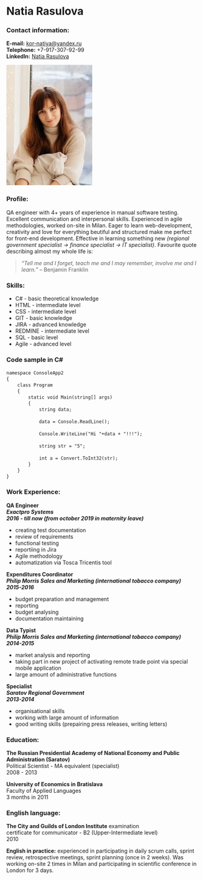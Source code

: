 
# Natia Rasulova

### Contact information:
**E-mail:** kor-natiya@yandex.ru  
**Telephone:** +7-917-307-92-99  
**LinkedIn:** [Natia Rasulova](https://www.linkedin.com/in/natia-rasulova-39670589)  

![](https://github.com/natia2811/rsschool-cv/blob/gh-pages/Natia.jpg)  

### Profile:
QA engineer with 4+ years of experience in manual software testing. Excellent communication and interpersonal skills. 
Experienced in agile methodologies, worked on-site in Milan. Eager to learn web-development, creativity and love for everything beutiful and structured make me perfect for front-end development.
Effective in learning something new _(regional government specialist -> finance specialist -> IT specialist)_.
Favourite quote describing almost my whole life is:
> _“Tell me and I forget, teach me and I may remember, involve me and I learn.”_ – Benjamin Franklin


### Skills:
* C# - basic theoretical knowledge
* HTML - intermediate level
* CSS - intermediate level
* GIT - basic knowledge
* JIRA - advanced knowledge
* REDMINE - intermediate level
* SQL - basic level
* Agile - advanced level

### Code sample in C#  
```
namespace ConsoleApp2
{
    class Program
    {
        static void Main(string[] args)
        {
            string data;

            data = Console.ReadLine();

            Console.WriteLine("Hi "+data + "!!!");

            string str = "5";

            int a = Convert.ToInt32(str);
        }
    }
}
```

### Work Experience:

**QA Engineer  
_Exactpro Systems  
2016 - till now (from october 2019 in maternity leave)_**
- creating test documentation
- review of requirements
- functional testing
- reportiing in Jira
- Agile methodology
- automatization via Tosca Tricentis tool

**Expenditures Coordinator  
_Philip Morris Sales and Marketing (international tobacco company)  
2015-2016_**  
- budget preparation and management
- reporting
- budget analysing
- documentation maintaining

**Data Typist  
_Philip Morris Sales and Marketing (international tobacco company)  
2014-2015_**  
- market analysis and reporting
- taking part in new project of activating remote trade point via special mobile application
- large amount of administrative functions

**Specialist  
_Saratov Regional Government  
2013-2014_**  
- organisational skills
- working with large amount of information
- good writing skills (prepairing press releases, writing letters)

### Education:
**The Russian Presidential Academy of National Economy and Public Administration (Saratov)**  
Political Scientist - MA equivalent (specialist)  
2008 - 2013

**University of Economics in Bratislava**  
Faculty of Applied Languages  
3 months in 2011

### English language:   
**The City and Guilds of London Institute** examination  
certificate for communicator - B2 (Upper-Intermediate level)  
2010

**English in practice:** experienced in participating in daily scrum calls, sprint review, retrospective meetings, sprint planning (once in 2 weeks). 
Was working on-site 2 times in Milan and participating in scientific conference in London for 3 days.
